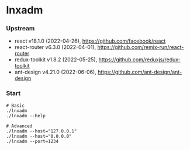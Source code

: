 # lnxadm


<!--
### Screenshot

https://cdn.jsdelivr.net/gh/thread11/lnxadm/doc/lnxadm_auth_dept.png
<br />
https://cdn.jsdelivr.net/gh/thread11/lnxadm/doc/lnxadm_auth_user.png
<br />
https://cdn.jsdelivr.net/gh/thread11/lnxadm/doc/lnxadm_auth_role.png
<br />
https://cdn.jsdelivr.net/gh/thread11/lnxadm/doc/lnxadm_auth_perm.png
<br />
https://cdn.jsdelivr.net/gh/thread11/lnxadm/doc/lnxadm_auth_menu.png
-->


### Upstream

- react v18.1.0 (2022-04-26), https://github.com/facebook/react
- react-router v6.3.0 (2022-04-01), https://github.com/remix-run/react-router
- redux-toolkit v1.8.2 (2022-05-25), https://github.com/reduxjs/redux-toolkit
- ant-design v4.21.0 (2022-06-06), https://github.com/ant-design/ant-design


<!--
### Download

https://cdn.jsdelivr.net/gh/thread11/assets/lnxadm/lnxadm.tar.gz
-->


### Start

```
# Basic
./lnxadm
./lnxadm --help

# Advanced
./lnxadm --host="127.0.0.1"
./lnxadm --host="0.0.0.0"
./lnxadm --port=1234
```
